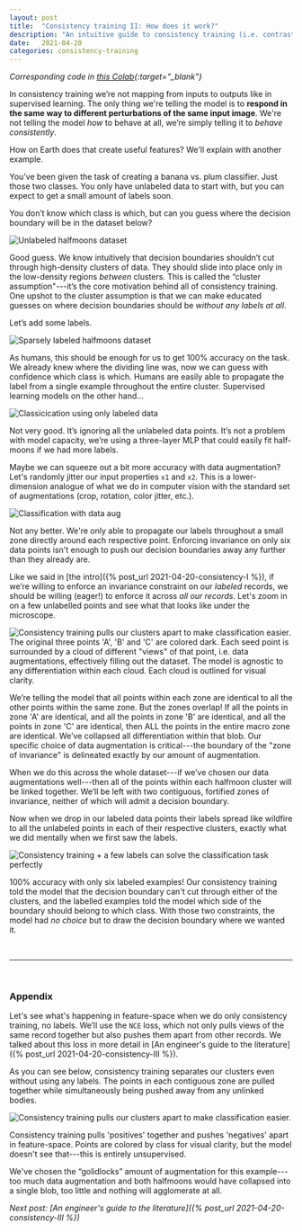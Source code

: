 ```yaml
---
layout: post
title:  "Consistency training II: How does it work?"
description: "An intuitive guide to consistency training (i.e. contrastive learning, energy-based modelling, invariance training)"
date:   2021-04-20
categories: consistency-training
---
```


*Corresponding code in [this Colab](https://colab.research.google.com/drive/1e5Xuje96cYlR38zmgzbw8aXm8AhdX58A#scrollTo=0tnFEXzh44mV){:target="_blank"}*

In consistency training we’re not mapping from inputs to outputs like in supervised learning. The only thing we're telling the model is to **respond in the same way to different perturbations of the same input image**. We're not telling the model *how* to behave at all, we’re simply telling it to *behave consistently*. 

How on Earth does that create useful features? We'll explain with another example. 

You’ve been given the task of creating a banana vs. plum classifier. Just those two classes. You only have unlabeled data to start with, but you can expect to get a small amount of labels soon. 

You don’t know which class is which, but can you guess where the decision boundary will be in the dataset below?

![Unlabeled halfmoons dataset](/assets/img/unlabeled_halfmoons.png)

Good guess. We know intuitively that decision boundaries shouldn’t cut through high-density clusters of data. They should slide into place only in the low-density regions *between* clusters. This is called the “cluster assumption"---it’s the core motivation behind all of consistency training. One upshot to the cluster assumption is that we can make educated guesses on where decision boundaries should be *without any labels at all*.

Let’s add some labels. 

![Sparsely labeled halfmoons dataset](/assets/img/sparsely_labeled_halfmoons.png)

As humans, this should be enough for us to get 100% accuracy on the task. We already knew where the dividing line was, now we can guess with confidence which class is which. Humans are easily able to propagate the label from a single example throughout the entire cluster. Supervised learning models on the other hand...

![Classicication using only labeled data](/assets/img/only_sup.png)

Not very good. It’s ignoring all the unlabeled data points. It’s not a problem with model capacity, we’re using a three-layer MLP that could easily fit half-moons if we had more labels.

Maybe we can squeeze out a bit more accuracy with data augmentation? Let's randomly jitter our input properties `x1` and `x2`. This is a lower-dimension analogue of what we do in computer vision with the standard set of augmentations (crop, rotation, color jitter, etc.).

![Classification with data aug](/assets/img/sup_and_aug.png)

Not any better. We're only able to propagate our labels throughout a small zone directly around each respective point. Enforcing invariance on only six data points isn't enough to push our decision boundaries away any further than they already are.

Like we said in [the intro]({% post_url 2021-04-20-consistency-I %}), if we’re willing to enforce an invariance constraint on our *labeled* records, we should be willing (eager!) to enforce it across *all our records*. Let's zoom in on a few unlabelled points and see what that looks like under the microscope. 

![Consistency training pulls our clusters apart to make classification easier.](/assets/img/cons_points.png)
<span class="img_text"> The original three points 'A', 'B' and 'C' are colored dark. Each seed point is surrounded by a cloud of different "views" of that point, i.e. data augmentations, effectively filling out the dataset. The model is agnostic to any differentiation within each cloud. Each cloud is outlined for visual clarity.</span>

We’re telling the model that all points within each zone are identical to all the other points within the same zone. But the zones overlap! If all the points in zone 'A' are identical, and all the points in zone 'B' are identical, and all the points in zone 'C' are identical, then ALL the points in the entire macro zone are identical. We’ve collapsed all differentiation within that blob. Our specific choice of data augmentation is critical---the boundary of the "zone of invariance" is delineated exactly by our amount of augmentation.

When we do this across the whole dataset---if we’ve chosen our data augmentations well---then all of the points within each halfmoon cluster will be linked together. We’ll be left with two contiguous, fortified zones of invariance, neither of which will admit a decision boundary.

Now when we drop in our labeled data points their labels spread like wildfire to all the unlabeled points in each of their respective clusters, exactly what we did mentally when we first saw the labels. 

![Consistency training + a few labels can solve the classification task perfectly](/assets/img/sup_and_cons_training.png)

100% accuracy with only six labeled examples! Our consistency training told the model that the decision boundary can't cut through either of the clusters, and the labelled examples told the model which side of the boundary should belong to which class. With those two constraints, the model had *no choice* but to draw the decision boundary where we wanted it. 

<br/>

--------------------------------------------------------------------------------------
<br/>

### Appendix
Let's see what's happening in feature-space when we do only consistency training, no labels. We’ll use the `NCE` loss, which not only pulls views of the same record together but also pushes them apart from other records. We talked about this loss in more detail in [An engineer's guide to the literature]({% post_url 2021-04-20-consistency-III %}).

As you can see below, consistency training separates our clusters even without using any labels. The points in each contiguous zone are pulled together while simultaneously being pushed away from any unlinked bodies. 

![Consistency training pulls our clusters apart to make classification easier.](/assets/img/featurespace.gif)

<span class="img_text"> Consistency training pulls 'positives' together and pushes 'negatives' apart in feature-space. Points are colored by class for visual clarity, but the model doesn't see that---this is entirely unsupervised.</span>

We've chosen the “golidlocks” amount of augmentation for this example---too much data augmentation and both halfmoons would have collapsed into a single blob, too little and nothing will agglomerate at all.

*Next post: [An engineer's guide to the literature]({% post_url 2021-04-20-consistency-III %})*
